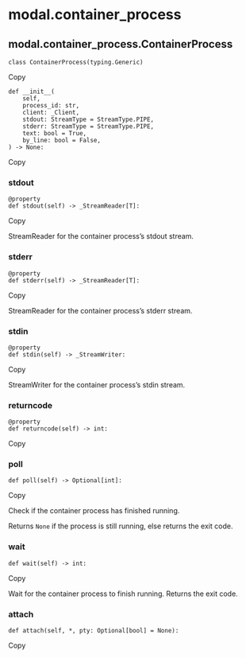 # modal.container_process

## modal.container_process.ContainerProcess

    
    
    class ContainerProcess(typing.Generic)

Copy

    
    
    def __init__(
        self,
        process_id: str,
        client: _Client,
        stdout: StreamType = StreamType.PIPE,
        stderr: StreamType = StreamType.PIPE,
        text: bool = True,
        by_line: bool = False,
    ) -> None:

Copy

### stdout

    
    
    @property
    def stdout(self) -> _StreamReader[T]:

Copy

StreamReader for the container process’s stdout stream.

### stderr

    
    
    @property
    def stderr(self) -> _StreamReader[T]:

Copy

StreamReader for the container process’s stderr stream.

### stdin

    
    
    @property
    def stdin(self) -> _StreamWriter:

Copy

StreamWriter for the container process’s stdin stream.

### returncode

    
    
    @property
    def returncode(self) -> int:

Copy

### poll

    
    
    def poll(self) -> Optional[int]:

Copy

Check if the container process has finished running.

Returns `None` if the process is still running, else returns the exit code.

### wait

    
    
    def wait(self) -> int:

Copy

Wait for the container process to finish running. Returns the exit code.

### attach

    
    
    def attach(self, *, pty: Optional[bool] = None):

Copy

